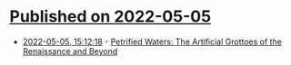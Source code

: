 # [Published on 2022-05-05](index.md)

* [2022-05-05, 15:12:18](https://news.ycombinator.com/item?id=31274376) - [Petrified Waters: The Artificial Grottoes of the Renaissance and Beyond](https://publicdomainreview.org/essay/petrified-waters/)
